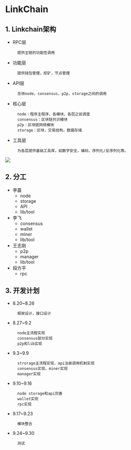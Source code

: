 # LinkChain

## 1. Linkchain架构
- RPC层
		
		提供主链的功能性调用
		
- 功能层
		
		提供钱包管理，挖矿，节点管理
		
- API层 
		
		总领node，consensus，p2p，storage之间的调用
		
- 核心层

		node：程序主程序，各模块，各层之前调度
		consensus：区块链共识模块
		p2p：区块链网络模块
		storage：区块，交易结构，数据存储
		
- 工具层

		为各层提供基础工具库，如数字安全，编码，序列化/反序列化等。
		
![](https://github.com/linkchain-lc/basecoin/blob/master/linkchain/source/pic1.png?raw=true)

## 2. 分工
- 李晨
	+ node
	+ storage
	+ API
	+ lib/tool
- 李飞
	+ consensus
	+ wallet
	+ miner
	+ lib/tool
- 王志刚
	+ p2p
	+ manager
	+ lib/tool
- 段方平
	+ rpc

## 3. 开发计划
- 8.20~8.26
		
		框架设计，接口设计

- 8.27~9.2
		
		node主流程实现
		consensus部分实现
		p2p和lib实现

- 9.3~9.9
		
		strorage主流程实现，api注册调用机制实现
		consensus实现，miner实现
		manager实现

- 9.10~9.16

		node storage和api完善
		wallet实现
		rpc实现

- 9.17~9.23

		模块整合

- 9.24~9.30

		测试
		